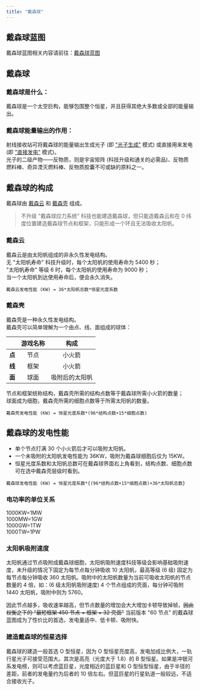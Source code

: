 ```yaml
---
title: "戴森球"
---
```


## 戴森球蓝图

戴森球蓝图相关内容请前往：[戴森球蓝图](/blueprints/blueprints#戴森球蓝图)

## 戴森球
### 戴森球是什么：
戴森球是一个太空巨构，能够包围整个恒星，并且获得其绝大多数或全部的能量输出。  

### 戴森球能量输出的作用：

射线接收站可将戴森球的能量输出生成光子 (即 ["光子生成"]() 模式) 或直接用来发电 (即 ["直接发电"]() 模式)。  
光子的二级产物——反物质，则是宇宙矩阵 (科技升级和通关的必需品)、反物质燃料棒、奇异湮灭燃料棒、反物质胶囊不可或缺的原料之一。

## 戴森球的构成

戴森球由 [戴森云](#戴森云) 和 [戴森壳](#戴森壳) 组成。

>不升级 "戴森球应力系统" 科技也能建造戴森球，但只能造戴森云和在 0 纬度位置建造戴森球节点和框架，只能形成一个环且无法吸收太阳帆。

### 戴森云

戴森云是由太阳帆组成的非永久性发电结构。  
无 "太阳帆寿命" 科技升级时，每个太阳帆的使用寿命为 5400 秒；  
"太阳帆寿命" 等级 6 时，每个太阳帆的使用寿命为 9000 秒；  
当一个太阳帆到达使用寿命后，便会永久消失。

```
戴森云发电性能 (KW) = 36*太阳帆总数*恒星光度系数
```

### 戴森壳

戴森壳是一种永久性发电结构。  
戴森壳可以简单理解为一个由点、线、面组成的球体：

|  | **游戏名称** | **构成**  |
|:-----:|:--------:|:-------:|
| **点** | 节点       | 小火箭     |
| **线** | 框架       | 小火箭     |
| **面** | 球面       | 吸附后的太阳帆 |

节点和框架统称结构，戴森壳所需的结构点数等于戴森球所需小火箭的数量；  
球面成为细胞，戴森壳所需的细胞点数等于所需太阳帆的数量。

```
戴森壳发电性能 (KW) = 恒星光度系数*(96*结构点数+15*细胞点数)
```

## 戴森球的发电性能

- 单个节点打满 30 个小火箭后才可以吸附太阳帆。
- 一个未吸附的太阳帆发电性能为 36KW，吸附为戴森球细胞后仅为 15KW。
- 恒星光度系数和太阳帆总数可在戴森球界面右上角看到，结构点数、细胞点数可在选中戴森壳层级时看到。

```
戴森球发电性能 (KW) = 恒星光度系数*{(96*结构点数+15*细胞点数)+36*太阳帆总数}
```

### 电功率的单位关系
1000KW=1MW  
1000MW=1GW  
1000GW=1TW  
1000TW=1PW  

### 太阳帆吸附速度

太阳帆通过节点吸附成戴森球细胞，太阳帆吸附速度科技等级会影响基础吸附速度，未升级的情况下固定为每节点每分钟吸收 10 太阳帆，最高等级 (6 级) 固定为每节点每分钟吸收 360 太阳帆。吸附中的太阳帆数量为当前可吸收太阳帆的节点数量的 4 倍，如：(6 级太阳帆吸附速度) 4 个节点组成的壳面，每分钟可吸附 1440 太阳帆，吸附中则为 5760。

因此节点越多，吸收速率越高，但节点数量的增加会大大增加卡顿导致掉帧，~~因此权衡之下的 "最短框架 450 节点 + 框架 + 32 壳面"~~ 当前版本 "60 节点" 的戴森球蓝图成为了性价比的首选，发电量适中、低卡顿、吸附快。

### 建造戴森球的恒星选择

戴森球的建造一般首选 O 型恒星，因为 O 型恒星亮度高，发电加成比例大，一轨行星光子可接受范围大。其次是高亮（光度大于 1.8）的 B 型恒星。如果是冲银河系发电榜，则可以考虑蓝巨星，光度相近的蓝巨星和 O 型恒型恒星，由于半径的差距，前者的发电量约为后者的 10 倍左右。但蓝巨星的行星轨道一般较远，不适合接收光子。